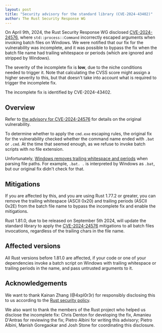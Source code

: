 ```yaml
---
layout: post
title: "Security advisory for the standard library (CVE-2024-43402)"
author: The Rust Security Response WG
---
```


On April 9th, 2024, the Rust Security Response WG disclosed [CVE-2024-24576][1],
where `std::process::Command` incorrectly escaped arguments when invoking batch
files on Windows. We were notified that our fix for the vulnerability was
incomplete, and it was possible to bypass the fix when the batch file name had
trailing whitespace or periods (which are ignored and stripped by Windows).

The severity of the incomplete fix is **low**, due to the niche conditions
needed to trigger it. Note that calculating the CVSS score might assign a
higher severity to this, but that doesn't take into account what is required to
trigger the incomplete fix.

The incomplete fix is identified by CVE-2024-43402.

## Overview

Refer to [the advisory for CVE-2024-24576][1] for details on the
original vulnerability.

To determine whether to apply the `cmd.exe` escaping rules, the original fix
for the vulnerability checked whether the command name ended with `.bat` or
`.cmd`. At the time that seemed enough, as we refuse to invoke batch scripts
with no file extension.

Unfortunately, [Windows removes trailing whitespace and periods][2] when
parsing file paths. For example, `.bat. .` is interpreted by Windows as `.bat`,
but our original fix didn't check for that.

## Mitigations

If you are affected by this, and you are using Rust 1.77.2 or greater, you can
remove the trailing whitespace (ASCII 0x20) and trailing periods (ASCII 0x2E)
from the batch file name to bypass the incomplete fix and enable the
mitigations.

Rust 1.81.0, due to be released on September 5th 2024, will update the standard
library to apply the [CVE-2024-24576][1] mitigations to all batch files
invocations, regardless of the trailing chars in the file name.

## Affected versions

All Rust versions before 1.81.0 are affected, if your code or one of your
dependencies invoke a batch script on Windows with trailing whitespace or
trailing periods in the name, and pass untrusted arguments to it.

## Acknowledgements

We want to thank Kainan Zhang (@4xpl0r3r) for responsibly disclosing this to us
according to the [Rust security policy][3].

We also want to thank the members of the Rust project who helped us disclose
the incomplete fix: Chris Denton for developing the fix, Amanieu D'Antras for
reviewing the fix; Pietro Albini for writing this advisory; Pietro Albini,
Manish Goregaokar and Josh Stone for coordinating this disclosure.

[1]: https://blog.rust-lang.org/2024/04/09/cve-2024-24576.html
[2]: https://learn.microsoft.com/en-us/troubleshoot/windows-client/shell-experience/file-folder-name-whitespace-characters
[3]: https://www.rust-lang.org/policies/security
